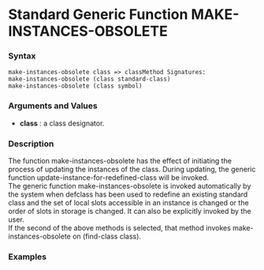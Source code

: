 <!-- Generated on 05/10/2020 by https://github.com/anto2oo/clhs-evolved -->

# Standard Generic Function MAKE-INSTANCES-OBSOLETE

### Syntax
`make-instances-obsolete class => classMethod Signatures:`  
`make-instances-obsolete (class standard-class)`  
`make-instances-obsolete (class symbol)`  


### Arguments and Values
- **class** : a class designator.   


### Description
The function make-instances-obsolete has the effect of initiating the process of updating the instances of the class. During updating, the generic function update-instance-for-redefined-class will be invoked.  
The generic function make-instances-obsolete is invoked automatically by the system when defclass has been used to redefine an existing standard class and the set of local slots accessible in an instance is changed or the order of slots in storage is changed. It can also be explicitly invoked by the user.  
If the second of the above methods is selected, that method invokes make-instances-obsolete on (find-class class).



### Examples
```lisp 

```
